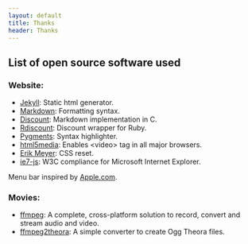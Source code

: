 ```yaml
---
layout: default
title: Thanks
header: Thanks
---
```



## List of open source software used 

### Website:

* [Jekyll](http://wiki.github.com/mojombo/jekyll/): Static html generator.
* [Markdown](http://daringfireball.net/projects/markdown/syntax): Formatting
syntax.
* [Discount](http://github.com/Orc/discount): Markdown implementation in C.
* [Rdiscount](http://github.com/rtomayko/rdiscount): Discount wrapper for Ruby.
* [Pygments](http://pygments.org/): Syntax highlighter.
* [html5media](http://github.com/etianen/html5media): Enables \<video\> tag in all major browsers.
* [Erik Meyer](http://meyerweb.com/eric/tools/css/reset/index.html): CSS reset.
* [ie7-js](http://code.google.com/p/ie7-js/): W3C compliance for
Microsoft Internet Explorer.

Menu bar inspired by [Apple.com](http://apple.com).

### Movies:
* [ffmpeg](http://www.ffmpeg.org/): A complete, cross-platform solution to
record, convert and stream audio and video.
* [ffmpeg2theora](http://v2v.cc/~j/ffmpeg2theora/): A simple converter to
create Ogg Theora files.


